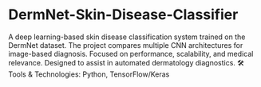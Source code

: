 # DermNet-Skin-Disease-Classifier
A deep learning-based skin disease classification system trained on the DermNet dataset. The project compares multiple CNN architectures for image-based diagnosis. Focused on performance, scalability, and medical relevance. Designed to assist in automated dermatology diagnostics.  🛠️ Tools &amp; Technologies:  Python, TensorFlow/Keras  
